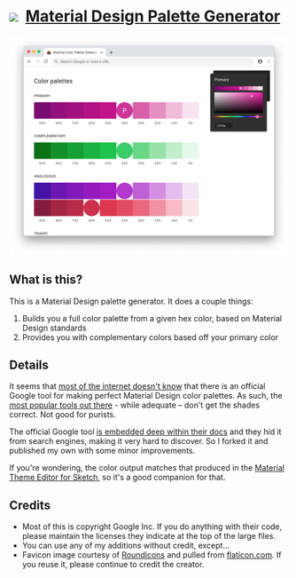 # [<img src="favicon.ico" width="25px" />](https://edelstone.github.io/material-palette-generator) &nbsp;[Material Design Palette Generator](https://edelstone.github.io/material-palette-generator)

<img src="/images/screenshot.png" />

## What is this?

This is a Material Design palette generator. It does a couple things:

1. Builds you a full color palette from a given hex color, based on Material Design standards
2. Provides you with complementary colors based off your primary color

## Details

It seems that [most of the internet doesn't know](https://graphicdesign.stackexchange.com/questions/37520/how-does-one-generate-a-palette-similar-to-the-ones-in-googles-material-design) that there is an official Google tool for making perfect Material Design color palettes. As such, the [most popular tools out there](http://mcg.mbitson.com/) -  while adequate – don't get the shades correct. Not good for purists.

The official Google tool [is embedded deep within their docs](https://material.io/design/color/the-color-system.html#tools-for-picking-colors) and they hid it from search engines, making it very hard to discover. So I forked it and published my own with some minor improvements.

If you're wondering, the color output matches that produced in the [Material Theme Editor for Sketch](https://material.io/tools/theme-editor/), so it's a good companion for that.

## Credits

- Most of this is copyright Google Inc. If you do anything with their code, please maintain the licenses they indicate at the top of the large files.
- You can use any of my additions without credit, except...
- Favicon image courtesy of [Roundicons](https://roundicons.com/) and pulled from [flaticon.com](https://flaticon.com). If you reuse it, please continue to credit the creator.
